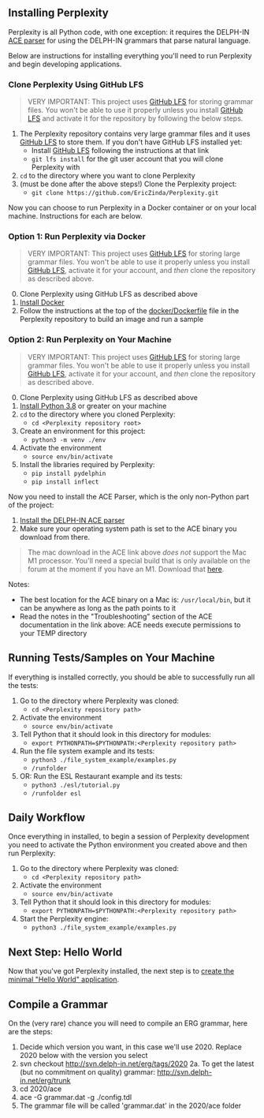 ## Installing Perplexity
Perplexity is all Python code, with one exception: it requires the DELPH-IN [ACE parser](http://sweaglesw.org/linguistics/ace/) for using the DELPH-IN grammars that parse natural language. 

Below are instructions for installing everything you'll need to run Perplexity and begin developing applications.

### Clone Perplexity Using GitHub LFS
> VERY IMPORTANT: This project uses [GitHub LFS](https://docs.github.com/en/repositories/working-with-files/managing-large-files/about-git-large-file-storage) for storing grammar files. You won't be able to use it properly unless you install [GitHub LFS](https://docs.github.com/en/repositories/working-with-files/managing-large-files/about-git-large-file-storage) and activate it for the repository by following the below steps.

1. The Perplexity repository contains very large grammar files and it uses [GitHub LFS](https://git-lfs.com/) to store them. If you don't have GitHub LFS installed yet:
   - Install [GitHub LFS](https://git-lfs.com/) following the instructions at that link
   - `git lfs install` for the git user account that you will clone Perplexity with
2. `cd` to the directory where you want to clone Perplexity
3. (must be done after the above steps!) Clone the Perplexity project: 
   - `git clone https://github.com/EricZinda/Perplexity.git`

Now you can choose to run Perplexity in a Docker container or on your local machine. Instructions for each are below.

### Option 1: Run Perplexity via Docker
> VERY IMPORTANT: This project uses [GitHub LFS](https://docs.github.com/en/repositories/working-with-files/managing-large-files/about-git-large-file-storage) for storing large grammar files. You won't be able to use it properly unless you install [GitHub LFS](https://docs.github.com/en/repositories/working-with-files/managing-large-files/about-git-large-file-storage), activate it for your account, and *then* clone the repository as described above.

0. Clone Perplexity using GitHub LFS as described above
2. [Install Docker](https://docs.docker.com/engine/install/)
2. Follow the instructions at the top of the [docker/Dockerfile](https://github.com/EricZinda/Perplexity/blob/main/docker/Dockerfile) file in the Perplexity repository to build an image and run a sample

### Option 2: Run Perplexity on Your Machine
> VERY IMPORTANT: This project uses [GitHub LFS](https://docs.github.com/en/repositories/working-with-files/managing-large-files/about-git-large-file-storage) for storing large grammar files. You won't be able to use it properly unless you install [GitHub LFS](https://docs.github.com/en/repositories/working-with-files/managing-large-files/about-git-large-file-storage), activate it for your account, and *then* clone the repository as described above.

0. Clone Perplexity using GitHub LFS as described above
1. [Install Python 3.8](https://www.python.org/downloads/) or greater on your machine
2. `cd` to the directory where you cloned Perplexity: 
   - `cd <Perplexity repository root>`
2. Create an environment for this project: 
   - `python3 -m venv ./env`
3. Activate the environment
   - `source env/bin/activate`
2. Install the libraries required by Perplexity:
   - `pip install pydelphin`
   - `pip install inflect`

Now you need to install the ACE Parser, which is the only non-Python part of the project:


1. [Install the DELPH-IN ACE parser](http://sweaglesw.org/linguistics/ace/)
2. Make sure your operating system path is set to the ACE binary you download from there. 

> The mac download in the ACE link above *does not* support the Mac M1 processor. You'll need a special build that is only available on the forum at the moment if you have an M1. Download that [here](https://delphinqa.ling.washington.edu/t/compiling-ace-on-macos/486/26).

Notes: 
- The best location for the ACE binary on a Mac is: `/usr/local/bin`, but it can be anywhere as long as the path points to it
- Read the notes in the "Troubleshooting" section of the ACE documentation in the link above: ACE needs execute permissions to your TEMP directory


## Running Tests/Samples on Your Machine
If everything is installed correctly, you should be able to successfully run all the tests:

1. Go to the directory where Perplexity was cloned:
   - `cd <Perplexity repository path>`
2. Activate the environment
   - `source env/bin/activate`
3. Tell Python that it should look in this directory for modules:
   - `export PYTHONPATH=$PYTHONPATH:<Perplexity repository path>`
4. Run the file system example and its tests:
   - `python3 ./file_system_example/examples.py`
   - `/runfolder`
5. OR: Run the ESL Restaurant example and its tests:
   - `python3 ./esl/tutorial.py`
   - `/runfolder esl`

## Daily Workflow
Once everything in installed, to begin a session of Perplexity development you need to activate the Python environment you created above and then run Perplexity:

1. Go to the directory where Perplexity was cloned:
   - `cd <Perplexity repository path>`
2. Activate the environment
   - `source env/bin/activate`
3. Tell Python that it should look in this directory for modules:
   - `export PYTHONPATH=$PYTHONPATH:<Perplexity repository path>`
4. Start the Perplexity engine:
   - `python3 ./file_system_example/examples.py` 

## Next Step: Hello World
Now that you've got Perplexity installed, the next step is to [create the minimal "Hello World" application](pxHowTo014HelloWorld.md).

## Compile a Grammar
On the (very rare) chance you will need to compile an ERG grammar, here are the steps:

1. Decide which version you want, in this case we'll use 2020.  Replace 2020 below with the version you select
2. svn checkout http://svn.delph-in.net/erg/tags/2020
   2a. To get the latest (but no commitment on quality) grammar: http://svn.delph-in.net/erg/trunk
3. cd 2020/ace
4. ace -G grammar.dat -g ./config.tdl
5. The grammar file will be called 'grammar.dat' in the 2020/ace folder

